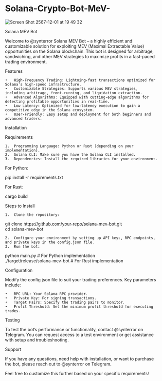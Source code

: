 # Solana-Crypto-Bot-MeV-

![Screen Shot 2567-12-01 at 19 49 32](https://github.com/user-attachments/assets/f7008697-e9e7-4442-b143-e257133f844d)


Solana MEV Bot

Welcome to @synterror Solana MEV Bot – a highly efficient and customizable solution for exploiting MEV (Maximal Extractable Value) opportunities on the Solana blockchain. This bot is designed for arbitrage, sandwiching, and other MEV strategies to maximize profits in a fast-paced trading environment.

Features

	•	High-Frequency Trading: Lightning-fast transactions optimized for Solana’s high-speed infrastructure.
	•	Customizable Strategies: Supports various MEV strategies, including arbitrage, front-running, and liquidation extraction.
	•	Advanced Algorithms: Equipped with cutting-edge algorithms for detecting profitable opportunities in real-time.
	•	Low Latency: Optimized for low-latency execution to gain a competitive edge in the Solana ecosystem.
	•	User-Friendly: Easy setup and deployment for both beginners and advanced traders.

Installation

Requirements

	1.	Programming Language: Python or Rust (depending on your implementation).
	2.	Solana CLI: Make sure you have the Solana CLI installed.
	3.	Dependencies: Install the required libraries for your environment.

For Python:

pip install -r requirements.txt  

For Rust:

cargo build  

Steps to Install

	1.	Clone the repository:

git clone https://github.com/your-repo/solana-mev-bot.git  
cd solana-mev-bot  


	2.	Configure your environment by setting up API keys, RPC endpoints, and private keys in the config.json file.
	3.	Run the bot:

python main.py  # For Python implementation  
./target/release/solana-mev-bot  # For Rust implementation  



Configuration

Modify the config.json file to suit your trading preferences. Key parameters include:

	•	RPC URL: Your Solana RPC provider.
	•	Private Key: For signing transactions.
	•	Target Pairs: Specify the trading pairs to monitor.
	•	Profit Threshold: Set the minimum profit threshold for executing trades.

Testing

To test the bot’s performance or functionality, contact @synterror on Telegram. You can request access to a test environment or get assistance with setup and troubleshooting.

Support

If you have any questions, need help with installation, or want to purchase the bot, please reach out to @synterror on Telegram.



Feel free to customize this further based on your specific requirements!
